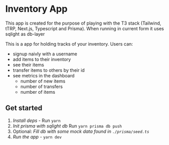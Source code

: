 # Inventory App

This app is created for the purpose of playing with the T3 stack (Tailwind, tTRP, Next.js, Typescript and Prisma). When running in current form it uses sqlight as db-layer

This is a app for holding tracks of your inventory. Users can:
- signup naivly with a username
- add items to their inventory
- see their items
- transfer items to others by their id
- see metrics in the dashboard
  - number of new items
  - number of transfers
  - number of items

## Get started

1. *Install deps* - Run `yarn`
2. *Init prisma with sqlight db* Run `yarn prisma db push`
3. Optional: *Fill db with some mock data found in `./prisma/seed.ts`*
4. *Run the app* - `yarn dev`